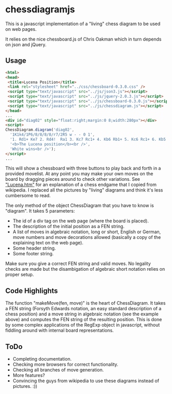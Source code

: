# chessdiagramjs

This is a javascript implementation of a "living" chess diagram to be used on web pages.

It relies on the nice chessboard.js of Chris Oakman which in turn depends on json and jQuery.

## Usage
```html
<html>
<head>
 <title>Lucena Position</title>
 <link rel="stylesheet" href="../css/chessboard-0.3.0.css" />
 <script type="text/javascript" src="../js/json3.js"></script>
 <script type="text/javascript" src="../js/jquery-2.0.3.js"></script>
 <script type="text/javascript" src="../js/chessboard-0.3.0.js"></script>
 <script type="text/javascript" src="../js/chessdiagram.js"></script>
</head>
...
<div id="diag02" style="float:right;margin:0 8;width:280px"></div>
<script>
ChessDiagram.diagram('diag02', 
  '1K1k4/1P6/8/8/8/8/r7/2R5 w - - 0 1',
  '1. Rd1+ Ke7 2. Rd4!  Ra1 3. Kc7 Rc1+ 4. Kb6 Rb1+ 5. Kc6 Rc1+ 6. Kb5 Rb1+ 7. Rb4!',
  '<b>The Lucena position</b><br />',
  'White wins<br />');
</script>
...
```
This will show a chessboard with three buttons to play back and forth in a provided movelist.
At any point you may make your own moves on the board by dragging pieces around to check other variations.
See ["Lucena.htm"](http://www.lteichert.de/chessdiagramjs/examples/Lucena.htm) for an explanation of a chess endgame that I copied from wikipedia. I replaced all the pictures by "living" diagrams and think it's less cumbersome to read.

The only method of the object ChessDiagram that you have to know is "diagram". It takes 5 parameters:
* The id of a div tag on the web page (where the board is placed).
* The description of the initial position as a FEN string.
* A list of moves in algebraic notation, long or short, English or German, move numbers and move decorations allowed (basically a copy of the explaining text on the web page).
* Some header string.
* Some footer string.

Make sure you give a correct FEN string and valid moves. No legality checks are made but the disambigation of algebraic short notation relies on proper setup.


## Code Highlights
The function "makeMove(fen, move)" is the heart of ChessDiagram. It takes a FEN string (Forsyth Edwards notation, an easy standard description of a chess position) and a move string in algebraic notation (see the example above) and computes the FEN string of the resulting position. This is done by some complex applications of the RegExp object in javascript, without fiddling around with internal board representations.

## ToDo
* Completing documentation.
* Checking more browsers for correct functionality.
* Checking all branches of move generation.
* More features?
* Convincing the guys from wikipedia to use these diagrams instead of pictures.  :))
